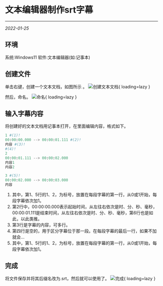 # 文本编辑器制作srt字幕
***
<em>2022-01-25</em>


## 环境

系统:Windows11 软件:文本编辑器(如:记事本)

## 创建文件

单击右键，创建一个文本文档，如图所示 。
![创建文本文档](https://niaodtiantang.github.io/blog/img/image-1.png){ loading=lazy }

然后，命名。
![命名](https://niaodtiantang.github.io/blog/img/image-2.png){ loading=lazy }

## 输入字幕内容
将创建好的文本文档用记事本打开，在里面编辑内容，格式如下。
```py title="字幕.txt" linenums="1"
1 #(1)!
00:00:00.000 --> 00:00:01.111 #(2)!
内容 #(3)!
#(4)!
2
00:00:01.111 --> 00:00:02.000
内容1
内容2

3 #(5)!
00:00:02.000 --> 00:00:03.000
内容
```

1. 其中，第1、5行的1、2，为标号，放置在每段字幕的第一行，从0或1开始，每段字幕依次加1。
2. 第2行中，00:00:00.000表示起始时间，从左往右依次是时、分、秒、毫秒，00:00:01.111是结束时间，从左往右依次是时、分、秒、毫秒，第6行也是如此，以此类推。
3. 第3行是字幕的内容，可多行。
4. 第四行是空的，用于区分字幕位于那一段。在每段字幕的最后一行，如果不加就会…
5. 其中，第1、5行的1、2，为标号，放置在每段字幕的第一行，从0或1开始，每段字幕依次加1。

## 完成
将文件保存并将其后缀名改为.srt，然后就可以使用了。
![完成](https://niaodtiantang.github.io/blog/img/image-4.png){ loading=lazy }
